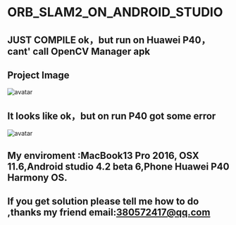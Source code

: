 # ORB_SLAM2_ON_ANDROID_STUDIO 

## JUST COMPILE ok，but run on Huawei P40，cant' call OpenCV Manager apk

## Project Image

![avatar](/Users/gaomingyang/Documents/androidWorkspace/ORB_SLAM2_Android/1637224890046.jpg)

## It looks like ok，but on run P40 got some error

![avatar](/Users/gaomingyang/Documents/androidWorkspace/ORB_SLAM2_Android/Screenshot_20211118_163100_orb.slam2.android.jpg)


## My enviroment :MacBook13 Pro 2016, OSX 11.6,Android studio 4.2 beta 6,Phone Huawei P40 Harmony OS.

## If you get solution please tell me how to do ,thanks my friend email:380572417@qq.com


